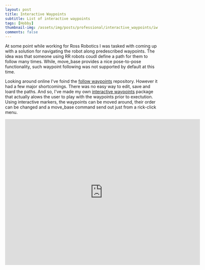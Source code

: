 ```yaml
---
layout: post
title: Interactive Waypoints
subtitle: List of interactive waypoints
tags: [Hobby]
thumbnail-img: /assets/img/posts/professional/interactive_waypoints/iw.gif
comments: false
---
```


At some point while working for Ross Robotics I was tasked with coming up with a solution for navigating the robot along predescribed waypoints. The idea was that someone using RR robots coudl define a path for them to follow many times. While, move_base provides a nice pose-to-pose functionality, such waypoint following was not supported by default at this time.

Looking around online I've foind the [follow waypoints](http://wiki.ros.org/follow_waypoints) repository. However it had a few major shortcomings. There was no easy way to edit, save and loard the paths. And so, I've made my own [interactive waypoints](https://github.com/JuliusSustarevas/interactive_waypoints) package that actually alows the user to play with the waypoints prior to exectution. Using interactive markers, the waypoints can be moved around, their order can be changed and a move_base command send out just from a rick-click menu.

<iframe width="640" height="480" src="https://www.youtube.com/embed/TEhuI_YelVc" frameborder="0" allowfullscreen></iframe>